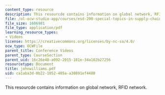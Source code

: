 ```yaml
---
content_type: resource
description: This resourcde contains information on global network, RFID network.
file: /ol-ocw-studio-app/courses/esd-290-special-topics-in-supply-chain-management-spring-2005/ca1aba3d0b221052405aa30891ef4480_johnwilliams.pdf
file_size: 1606981
file_type: application/pdf
learning_resource_types:
- Videos
license: https://creativecommons.org/licenses/by-nc-sa/4.0/
ocw_type: OCWFile
parent_title: Conference Videos
parent_type: CourseSection
parent_uid: 16c26e40-a092-2015-181e-34a102b27256
resourcetype: Document
title: johnwilliams.pdf
uid: ca1aba3d-0b22-1052-405a-a30891ef4480
---
```

This resourcde contains information on global network, RFID network.
